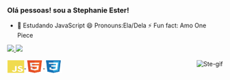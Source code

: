 ### Olá pessoas! sou a Stephanie Ester!
- 🌱 Estudando JavaScript  😄 Pronouns:Ela/Dela ⚡ Fun fact: Amo One Piece

<div>
  <a href="https://github.com/roberto-hofstetter">
  <img height="180em" src="https://github-readme-stats.vercel.app/api?username=StephaniEster&show_icons=true&theme=tokyonight&include_all_commits=true&count_private=true"/>
  <img height="180em" src="https://github-readme-stats.vercel.app/api/top-langs/?username=StephaniEster&layout=compact&langs_count=6&theme=tokyonight"/>
</div>
<div style="display: inline_block"><br>
  <img align="center" alt="Js" height="30" width="40" src="https://raw.githubusercontent.com/devicons/devicon/master/icons/javascript/javascript-plain.svg">
  <img align="center" alt="HTML" height="30" width="40" src="https://raw.githubusercontent.com/devicons/devicon/master/icons/html5/html5-original.svg">
  <img align="center" alt="CSS" height="30" width="40" src="https://raw.githubusercontent.com/devicons/devicon/master/icons/css3/css3-original.svg">
  <img align="right" alt="Ste-gif" src="https://discord.com/channels/950194004648140830/950194004648140833/953299295740768297"
</div>
